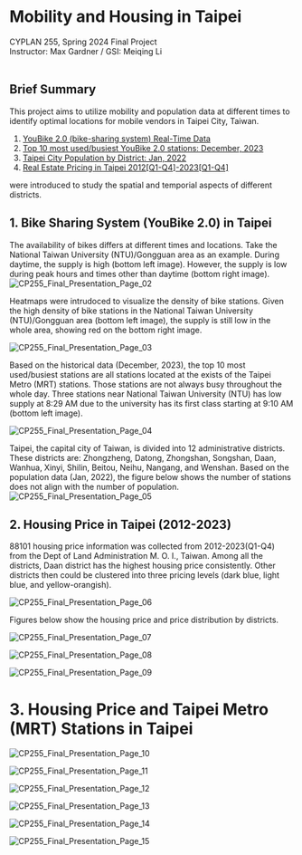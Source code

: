 # Mobility and Housing in Taipei
CYPLAN 255, Spring 2024 Final Project <br />
Instructor: Max Gardner / GSI: Meiqing Li 
<br /><br />

## Brief Summary
This project aims to utilize mobility and population data at different times to identify optimal locations for mobile vendors in Taipei City, Taiwan.

1. [YouBike 2.0 (bike-sharing system) Real-Time Data](https://tcgbusfs.blob.core.windows.net/dotapp/youbike/v2/youbike_immediate.json)
2. [Top 10 most used/busiest YouBike 2.0 stations: December, 2023](https://data.taipei/api/v1/dataset/c7a076dd-8aa6-4129-9c8a-e04cbf18694f?scope=resourceAquire)
3. [Taipei City Population by District: Jan, 2022](https://data.taipei/api/v1/dataset/9681db4c-fb1b-4a23-9013-e74483b6b046?scope=resourceAquire)
4. [Real Estate Pricing in Taipei 2012[Q1-Q4]-2023[Q1-Q4]](https://plvr.land.moi.gov.tw/Index)
   
were introduced to study the spatial and temporial aspects of different districts.

## 1. Bike Sharing System (YouBike 2.0) in Taipei

The availability of bikes differs at different times and locations. Take the National Taiwan University (NTU)/Gongguan area as an example.
During daytime, the supply is high (bottom left image). However, the supply is low during peak hours and times other than daytime (bottom right image).
![CP255_Final_Presentation_Page_02](https://github.com/jcmchen/CYPLAN255_2024_Final_Project/assets/70067477/af4a47f4-8f6c-4995-94b6-fb099529063f)

Heatmaps were intrudoced to visualize the density of bike stations. Given the high density of bike stations in the National Taiwan University (NTU)/Gongguan area
(bottom left image), the supply is still low in the whole area, showing red on the bottom right image.

![CP255_Final_Presentation_Page_03](https://github.com/jcmchen/CYPLAN255_2024_Final_Project/assets/70067477/9bdc701d-99f6-4b72-82e4-2e1d3ed67680)

Based on the historical data (December, 2023), the top 10 most used/busiest stations are all stations located at the exists of the Taipei Metro (MRT) stations.
Those stations are not always busy throughout the whole day. Three stations near National Taiwan University (NTU) has low supply at 8:29 AM due to the university
has its first class starting at 9:10 AM (bottom left image).

![CP255_Final_Presentation_Page_04](https://github.com/jcmchen/CYPLAN255_2024_Final_Project/assets/70067477/8e98ec0f-cb56-40f7-85a1-4f2524b23ab8)

Taipei, the capital city of Taiwan, is divided into 12 administrative districts. These districts are: Zhongzheng, Datong, Zhongshan, Songshan, Daan, 
Wanhua, Xinyi, Shilin, Beitou, Neihu, Nangang, and Wenshan. Based on the population data (Jan, 2022), the figure below shows the number of stations does not align with the number of population.
![CP255_Final_Presentation_Page_05](https://github.com/jcmchen/CYPLAN255_2024_Final_Project/assets/70067477/f3462d6d-3b27-45aa-a2af-e10324d52960)

## 2. Housing Price in Taipei (2012-2023)

88101 housing price information was collected from 2012-2023(Q1-Q4) from the Dept of Land Administration M. O. I., Taiwan.
Among all the districts, Daan district has the highest housing price consistently. Other districts then could be clustered into three pricing levels (dark blue,
light blue, and yellow-orangish).


![CP255_Final_Presentation_Page_06](https://github.com/jcmchen/CYPLAN255_2024_Final_Project/assets/70067477/92930581-6448-484b-af40-cfa4307927f0)

Figures below show the housing price and price distribution by districts.

![CP255_Final_Presentation_Page_07](https://github.com/jcmchen/CYPLAN255_2024_Final_Project/assets/70067477/7b0bff1d-ddf8-4ff1-8faf-772e3aaceff1)

![CP255_Final_Presentation_Page_08](https://github.com/jcmchen/CYPLAN255_2024_Final_Project/assets/70067477/c15ddbb8-645e-4b59-8579-2f99767bbc96)

![CP255_Final_Presentation_Page_09](https://github.com/jcmchen/CYPLAN255_2024_Final_Project/assets/70067477/ed8f7b75-4096-4dbb-b973-031a0c908b23)

# 3. Housing Price and Taipei Metro (MRT) Stations in Taipei
![CP255_Final_Presentation_Page_10](https://github.com/jcmchen/CYPLAN255_2024_Final_Project/assets/70067477/0cf90d7c-42e5-4078-a6aa-4fb17dfcd79e)

![CP255_Final_Presentation_Page_11](https://github.com/jcmchen/CYPLAN255_2024_Final_Project/assets/70067477/c1e584a5-4ee7-4cb3-aa15-0b19301a0ae3)

![CP255_Final_Presentation_Page_12](https://github.com/jcmchen/CYPLAN255_2024_Final_Project/assets/70067477/f4fd98ce-c700-496e-9dd5-1afb130613bd)

![CP255_Final_Presentation_Page_13](https://github.com/jcmchen/CYPLAN255_2024_Final_Project/assets/70067477/42c83817-b156-49c6-9a4b-5842dd211afc)

![CP255_Final_Presentation_Page_14](https://github.com/jcmchen/CYPLAN255_2024_Final_Project/assets/70067477/9b7dd1f6-8f08-4c47-9f1d-f2c0b8bbbeb4)

![CP255_Final_Presentation_Page_15](https://github.com/jcmchen/CYPLAN255_2024_Final_Project/assets/70067477/b8e18b42-6f10-4239-86d1-5cc5cdfb706c)
